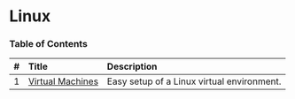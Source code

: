 # Linux

### Table of Contents

| #  | Title | Description |
|:---|:------|:------------|
| 1  | [Virtual Machines](1_virtual_machines.md) | Easy setup of a Linux virtual environment. |
